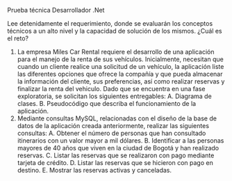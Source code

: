 Prueba técnica Desarrollador .Net

Lee detenidamente el requerimiento, donde se evaluarán los conceptos técnicos a
un alto nivel y la capacidad de solución de los mismos.
¿Cuál es el reto?
1. La empresa Miles Car Rental requiere el desarrollo de una aplicación para el
manejo de la renta de sus vehículos. Inicialmente, necesitan que cuando un
cliente realice una solicitud de un vehículo, la aplicación liste las diferentes
opciones que ofrece la compañía y que pueda almacenar la información del
cliente, sus preferencias, así como realizar reservas y finalizar la renta del
vehiculo. Dado que se encuentra en una fase exploratoria, se solicitan los
siguientes entregables:
A. Diagrama de clases.
B. Pseudocódigo que describa el funcionamiento de la aplicación.
2. Mediante consultas MySQL, relacionadas con el diseño de la base de datos de
la aplicación creada anteriormente, realizar las siguientes consultas:
A. Obtener el número de personas que han consultado itinerarios con un
valor mayor a mil dólares.
B. Identificar a las personas mayores de 40 años que viven en la ciudad de
Bogotá y han realizado reservas.
C. Listar las reservas que se realizaron con pago mediante tarjeta de crédito.
D. Listar las reservas que se hicieron con pago en destino.
E. Mostrar las reservas activas y canceladas.
